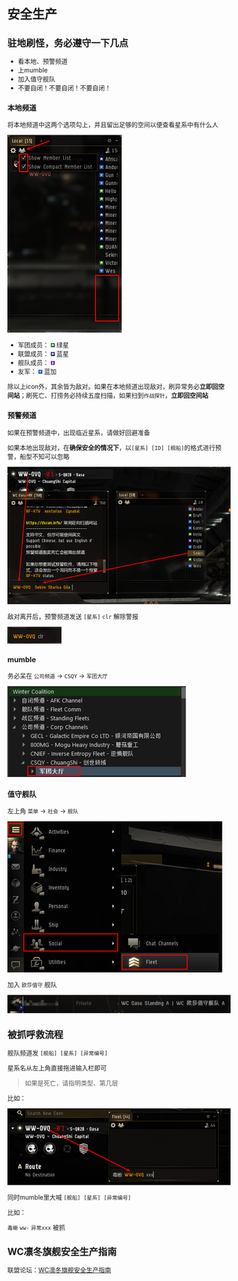 # 安全生产

## 驻地刷怪，务必遵守一下几点

* 看本地、预警频道
* 上mumble
* 加入值守舰队
* 不要自闭！不要自闭！不要自闭！

### 本地频道

将本地频道中这两个选项勾上，并且留出足够的空间以便查看星系中有什么人

![](../../.gitbook/assets/snipaste_2020-07-11_15-23-05.png)

* 军团成员： ![](../../.gitbook/assets/snipaste_2020-07-11_16-26-09.png) 绿星
* 联盟成员： ![](../../.gitbook/assets/snipaste_2020-07-11_16-25-56.png) 蓝星
* 舰队成员： ![](../../.gitbook/assets/snipaste_2020-07-11_16-25-31.png) 
* 友军： ![](../../.gitbook/assets/snipaste_2020-07-11_16-25-08.png) 蓝加

除以上icon外，其余皆为敌对。如果在本地频道出现敌对，刷异常务必**立即回空间站**；刷死亡、打捞务必持续五度扫描，如果扫到`作战探针`，**立即回空间站**

### **预警频道**

如果在预警频道中，出现临近星系，请做好回避准备

如果本地出现敌对，在**确保安全的情况下**，以`[星系] [ID] [舰船]`的格式进行预警，船型不知可以忽略

![](../../.gitbook/assets/snipaste_2020-07-11_16-44-12.png)

敌对离开后，预警频道发送 `[星系]` `clr` 解除警报

![](../../.gitbook/assets/snipaste_2020-07-11_16-47-31.png)

### mumble

务必呆在 `公司频道` -&gt; `CSQY` -&gt; `军团大厅`

![](../../.gitbook/assets/snipaste_2020-07-11_14-04-42.png)

### 值守舰队

左上角 `菜单` -&gt; `社会` -&gt; `舰队`

![](../../.gitbook/assets/snipaste_2020-07-11_14-08-27.png)

加入 `欧莎值守` 舰队

![](../../.gitbook/assets/Snipaste_2020-12-13_16-04-19.png)

## 被抓呼救流程

舰队频道发 `[舰船] [星系] [异常编号]`

星系名从左上角直接拖进输入栏即可

> 如果是死亡，请指明类型、第几层

比如：

![](../../.gitbook/assets/snipaste_2020-07-11_14-20-17.png)

同时mumble里大喊 `[舰船] [星系] [异常编号]`

比如：

`毒蜥` `ww-` `异常xxx` 被抓

## WC凛冬旗舰安全生产指南

联盟论坛：[WC凛冬旗舰安全生产指南](https://forums.winterco.org/t/topic/1780)

